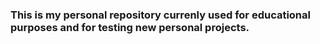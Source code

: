 ### This is my personal repository currenly used for educational purposes and for testing new personal projects.
